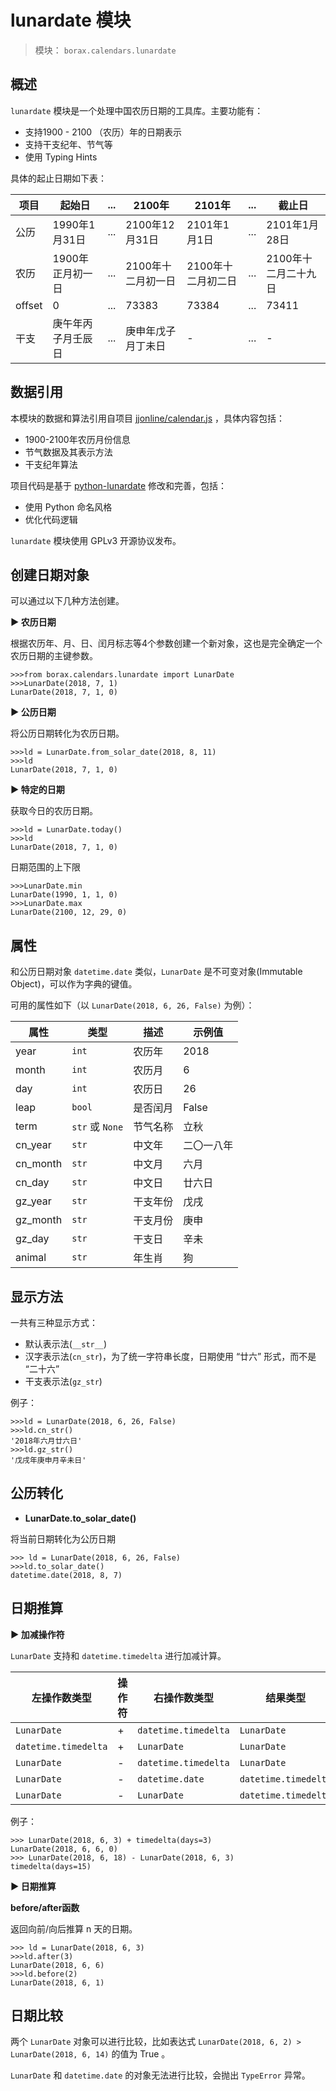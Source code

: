 # lunardate 模块

> 模块： `borax.calendars.lunardate`

## 概述

`lunardate` 模块是一个处理中国农历日期的工具库。主要功能有：

- 支持1900 - 2100 （农历）年的日期表示
- 支持干支纪年、节气等
- 使用 Typing Hints

具体的起止日期如下表：

| 项目 | 起始日 | ... | 2100年 | 2101年 | ... | 截止日 |
| ------ | ------ | ------ | ------ | ------ | ------ | ------ |
| 公历 | 1990年1月31日 | ... | 2100年12月31日 | 2101年1月1日 | ... | 2101年1月28日 |
| 农历 | 1900年正月初一日 | ... | 2100年十二月初一日 | 2100年十二月初二日 | ... | 2100年十二月二十九日 |
| offset | 0 | ... | 73383 | 73384 | ... | 73411 |
| 干支 | 庚午年丙子月壬辰日 | ... | 庚申年戊子月丁未日 | - | ... | - |

## 数据引用

本模块的数据和算法引用自项目 [jjonline/calendar.js](https://github.com/jjonline/calendar.js) ，具体内容包括：

- 1900-2100年农历月份信息
- 节气数据及其表示方法
- 干支纪年算法

项目代码是基于 [python-lunardate](https://github.com/lidaobing/python-lunardate) 修改和完善，包括：

- 使用 Python 命名风格
- 优化代码逻辑

`lunardate` 模块使用 GPLv3 开源协议发布。
  
## 创建日期对象

可以通过以下几种方法创建。

**▶ 农历日期**

根据农历年、月、日、闰月标志等4个参数创建一个新对象，这也是完全确定一个农历日期的主键参数。

```
>>>from borax.calendars.lunardate import LunarDate
>>>LunarDate(2018, 7, 1)
LunarDate(2018, 7, 1, 0)
```

**▶ 公历日期**

将公历日期转化为农历日期。

```
>>>ld = LunarDate.from_solar_date(2018, 8, 11)
>>>ld
LunarDate(2018, 7, 1, 0)
```

**▶ 特定的日期**

获取今日的农历日期。

```shell
>>>ld = LunarDate.today()
>>>ld
LunarDate(2018, 7, 1, 0)
```

日期范围的上下限

```shell
>>>LunarDate.min
LunarDate(1990, 1, 1, 0)
>>>LunarDate.max
LunarDate(2100, 12, 29, 0)
```

## 属性

和公历日期对象 `datetime.date` 类似，`LunarDate` 是不可变对象(Immutable Object)，可以作为字典的键值。

可用的属性如下（以 `LunarDate(2018, 6, 26, False)` 为例）：

| 属性 | 类型 | 描述 | 示例值 |
| ------ | ------ | ------ | ------ |
| year | `int` | 农历年 | 2018 |
| month | `int` | 农历月 | 6 |
| day | `int` | 农历日 | 26 |
| leap | `bool` | 是否闰月 | False |
| term | `str` 或 `None` | 节气名称 | 立秋 |
| cn_year | `str` | 中文年 | 二〇一八年 |
| cn_month | `str` | 中文月 | 六月 |
| cn_day | `str` | 中文日 | 廿六日 |
| gz_year | `str` | 干支年份 | 戊戌 |
| gz_month | `str` | 干支月份 | 庚申 |
| gz_day | `str` | 干支日 | 辛未 |
| animal | `str` | 年生肖 | 狗 |


## 显示方法

一共有三种显示方式：

- 默认表示法(`__str__`)
- 汉字表示法(`cn_str`)，为了统一字符串长度，日期使用 “廿六” 形式，而不是 “二十六”
- 干支表示法(`gz_str`)

例子：

```shell
>>>ld = LunarDate(2018, 6, 26, False)
>>>ld.cn_str()
'2018年六月廿六日'
>>>ld.gz_str()
'戊戌年庚申月辛未日'
```

## 公历转化

- **LunarDate.to_solar_date()**

将当前日期转化为公历日期

```
>>> ld = LunarDate(2018, 6, 26, False)
>>>ld.to_solar_date()
datetime.date(2018, 8, 7)
```

## 日期推算

**▶ 加减操作符**


`LunarDate` 支持和 `datetime.timedelta` 进行加减计算。


| 左操作数类型 | 操作符 | 右操作数类型 | 结果类型 |
| ------ | ------ | ------ | ------ |
| `LunarDate` | + | `datetime.timedelta` | `LunarDate` |
| `datetime.timedelta` | + | `LunarDate` | `LunarDate` |
| `LunarDate` | - | `datetime.timedelta` | `LunarDate` |
| `LunarDate` | - | `datetime.date` | `datetime.timedelta` |
| `LunarDate` | - | `LunarDate` | `datetime.timedelta` |

例子：

```
>>> LunarDate(2018, 6, 3) + timedelta(days=3)
LunarDate(2018, 6, 6, 0)
>>> LunarDate(2018, 6, 18) - LunarDate(2018, 6, 3)
timedelta(days=15)
```

**▶ 日期推算**

**before/after函数**

返回向前/向后推算 n 天的日期。

```
>>> ld = LunarDate(2018, 6, 3)
>>>ld.after(3)
LunarDate(2018, 6, 6)
>>>ld.before(2)
LunarDate(2018, 6, 1)
```


## 日期比较

两个 `LunarDate` 对象可以进行比较，比如表达式 `LunarDate(2018, 6, 2) > LunarDate(2018, 6, 14)` 的值为 True 。

 `LunarDate` 和 `datetime.date` 的对象无法进行比较，会抛出 `TypeError` 异常。


